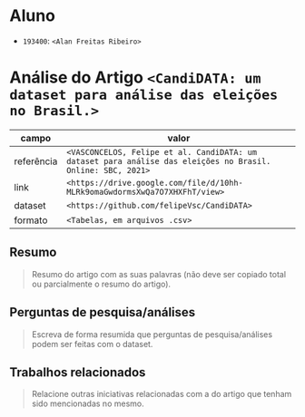 # Aluno
* `193400`: `<Alan Freitas Ribeiro>`

# Análise do Artigo `<CandiDATA: um dataset para análise das eleições no Brasil.>`

| campo | valor |
|------------|----------------------------------------|
| referência | `<VASCONCELOS, Felipe et al. CandiDATA: um dataset para análise das eleições no Brasil. Online: SBC, 2021>` |
| link       | `<https://drive.google.com/file/d/10hh-MLRk9omaGwdormsXwQa7O7XHXFhT/view>` |
| dataset | `<https://github.com/felipeVsc/CandiDATA>` |
| formato | `<Tabelas, em arquivos .csv>` |

## Resumo

> Resumo do artigo com as suas palavras (não deve ser copiado total ou parcialmente o resumo do artigo).

## Perguntas de pesquisa/análises

> Escreva de forma resumida que perguntas de pesquisa/análises podem ser feitas com o dataset.

## Trabalhos relacionados

> Relacione outras iniciativas relacionadas com a do artigo que tenham sido mencionadas no mesmo.
